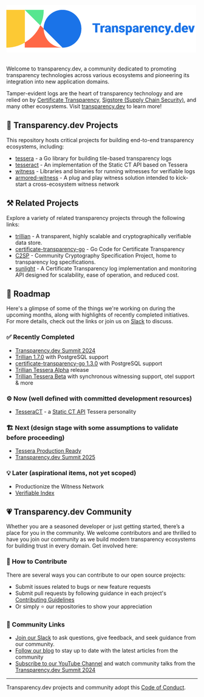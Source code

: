 <picture style="display: block; max-width: 100%">
  <source media="(prefers-color-scheme: dark)" srcset="../artwork/transparency-dev-dark.png">
  <source media="(prefers-color-scheme: light)" srcset="../artwork/transparency-dev-light.png">
  <img alt="Transparency.dev logo" src="../artwork/transparency-dev-light.png">
</picture>
<br/>

Welcome to transparency.dev, a community dedicated to promoting transparency technologies across various ecosystems and pioneering its integration into new application domains.

Tamper-evident logs are the heart of transparency technology and are relied on by [Certificate Transparency](https://certificate.transparency.dev/), [Sigstore (Supply Chain Security)](https://www.sigstore.dev/), and many other ecosystems. Visit [transparency.dev](https://transparency.dev/) to learn more!

## 🔨 Transparency.dev Projects

This repository hosts critical projects for building end-to-end transparency ecosystems, including:
- [tessera](https://github.com/transparency-dev/tessera) - a Go library for building tile-based transparency logs
- [tesseract](https://github.com/transparency-dev/tesseract) - An implementation of the Static CT API based on Tessera
- [witness](https://github.com/transparency-dev/witness) - Libraries and binaries for running witnesses for verifiable logs
- [armored-witness](https://github.com/transparency-dev/armored-witness) - A plug and play witness solution intended to kick-start a cross-ecosystem witness network

## ⚒️ Related Projects

Explore a variety of related transparency projects through the following links:

- [trillian](https://github.com/google/trillian) - A transparent, highly scalable and cryptographically verifiable data store.
- [certificate-transparency-go](https://github.com/google/certificate-transparency-go) - Go Code for Certificate Transparency
- [C2SP](https://github.com/C2SP/C2SP) - Community Cryptography Specification Project, home to transparency log specifications.
- [sunlight](https://github.com/FiloSottile/sunlight) - A Certificate Transparency log implementation and monitoring API designed for scalability, ease of operation, and reduced cost.

## 🌳 Roadmap

Here's a glimpse of some of the things we're working on during the upcoming months, along with highlights of recently completed initiatives.
For more details, check out the links or join us on [Slack](https://join.slack.com/t/transparency-dev/shared_invite/zt-27pkqo21d-okUFhur7YZ0rFoJVIOPznQ) to discuss. 

### ✅ Recently Completed

- [Transparency.dev Summit 2024](https://transparency.dev/summit2024/)
- [Trillian 1.7.0](https://github.com/google/trillian/releases/tag/v1.7.0) with PostgreSQL support
- [certificate-transparency-go 1.3.0](https://github.com/google/certificate-transparency-go/releases/tag/v1.3.0) with PostgreSQL support
- [Trillian Tessera Alpha](https://github.com/transparency-dev/trillian-tessera/issues/1) release
- [Trillian Tessera Beta](https://github.com/transparency-dev/trillian-tessera?tab=readme-ov-file#roadmap) with synchronous witnessing support, otel support & more

### ⚙️ Now (well defined with committed development resources)
- [TesseraCT](https://github.com/transparency-dev/tesseract) - a [Static CT API](https://github.com/C2SP/C2SP/blob/main/static-ct-api.md) Tessera personality

### 🏗️ Next (design stage with some assumptions to validate before proceeding)
- [Tessera Production Ready](https://github.com/transparency-dev/trillian-tessera?tab=readme-ov-file#roadmap)
- [Transparency.dev Summit 2025](https://transparency.dev/summit2025)


### 💡 Later (aspirational items, not yet scoped)
- Productionize the Witness Network
- [Verifiable Index](https://github.com/google/trillian-examples/blob/master/experimental/vindex/README.md)

## 💗 Transparency.dev Community

Whether you are a seasoned developer or just getting started, there’s a place for you in the community. We welcome contributors and are thrilled to have you join our community as we build modern transparency ecosystems for building trust in every domain. Get involved here:

### 💝 How to Contribute

There are several ways you can contribute to our open source projects:
- Submit issues related to bugs or new feature requests
- Submit pull requests by following guidance in each project's [Contributing Guidelines](https://github.com/transparency-dev/trillian-tessera/blob/main/CONTRIBUTING.md)
- Or simply ⭐️ our repositories to show your appreciation

### 💞 Community Links 
- [Join our Slack](https://join.slack.com/t/transparency-dev/shared_invite/zt-27pkqo21d-okUFhur7YZ0rFoJVIOPznQ) to ask questions, give feedback, and seek guidance from our community.
- [Follow our blog](https://blog.transparency.dev/) to stay up to date with the latest articles from the community
- [Subscribe to our YouTube Channel](https://www.youtube.com/channel/UC_CUBXljwl-7tmYeOs-7ukQ) and watch community talks from the [Transparency.dev Summit 2024](https://transparency.dev/summit2024/)

----
Transparency.dev projects and community adopt this [Code of Conduct](../CODE_OF_CONDUCT.md).
